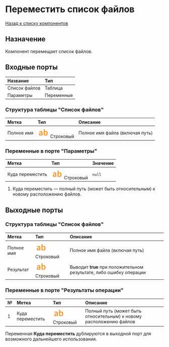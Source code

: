 # Переместить список файлов

[Назад к списку компонентов](../README.md)

## Назначение

Компонент перемещает список файлов.

## Входные порты

| Название| Тип|
|:----------|:-----------|
| Список файлов | Таблица |
| Параметры | Переменные    |

### Структура таблицы "Список файлов"

| Метка               | Тип                                    | Описание  |
|:--------------------|:---------------------------------------|:----------|
| Полное имя | ![](./img/string_default.svg) Строковый |Полное имя файла (включая путь)|


### Переменные в порте "Параметры"

| Метка               | Тип                                    |  Значение |
|:--------------------|:---------------------------------------|:----------|
| Куда переместить | ![](./img/string_default.svg) Строковый |`null` |

1. Куда переместить  — полный путь (может быть относительным) к новому расположению файлов.

## Выходные порты

### Структура таблицы "Список файлов"

| Метка               | Тип                                    | Описание  |
|:--------------------|:---------------------------------------|:----------|
| Полное имя | ![](./img/string_default.svg) Строковый |Полное имя файла (включая путь)|
| Результат | ![](./img/string_default.svg) Строковый | Выводит **true** при положительном результате, либо ошибку операции |


### Переменные в порте "Результаты операции"

| № | Метка               | Тип                                    | Описание  |
|:--|:--------------------|:---------------------------------------|:----------|
| 1 | Куда переместить | ![](./img/string_default.svg) Строковый | Полный путь (может быть относительным) к новому расположению файлов |

Переменная **Куда переместить** дублируются в выходной порт для возможного дальнейшего использования.